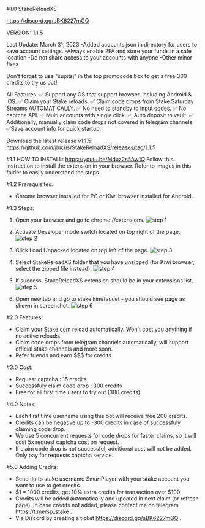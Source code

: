 #1.0  StakeReloadXS

https://discord.gg/aBK6227mGQ

VERSION: 1.1.5

Last Update: March 31, 2023
-Added acocunts.json in directory for users to save account settings.
-Always enable 2FA and store your funds in a safe location
-Do not share access to your accounts with anyone
-Other minor fixes

Don't forget to use "supitsj" in the top promocode box to get a free 300 credits to try us out!

All Features:
✅ Support any OS that support browser, including Android & iOS.
✅ Claim your Stake reloads.
✅ Claim code drops from Stake Saturday Streams AUTOMATICALLY.
✅ No need to standby to input codes.
✅ No captcha API.
✅ Multi accounts with single click.
✅ Auto deposit to vault.
✅ Additionally, manually claim code drops not covered in telegram channels.
✅Save account info for quick startup.

Download the latest release v1.1.5:
https://github.com/jlucus/StakeReloadXS/releases/tag/1.1.5

#1.1 HOW TO INSTALL:
https://youtu.be/Mduz2s5Aw1Q
Follow this instruction to install the extension in your browser.
Refer to images in this folder to easily understand the steps.

#1.2 Prerequisites:
- Chrome browser installed for PC or Kiwi browser installed for Android.

#1.3 Steps:
1. Open your browser and go to chrome://extensions.
![step 1](https://user-images.githubusercontent.com/59667760/222940665-c458c071-75ae-47f5-8c45-dc2a30338af3.png)


3. Activate Developer mode switch located on top right of the page.
![step 2](https://user-images.githubusercontent.com/59667760/222940672-1fed743f-47c9-4f2a-8849-ceac404af8f0.png)


5. Click Load Unpacked located on top left of the page.
![step 3](https://user-images.githubusercontent.com/59667760/222940702-a8409472-1f1a-4425-86e8-fe0108659379.png)


7. Select StakeReloadXS folder that you have unzipped (for Kiwi browser, select the zipped file instead).
![step 4](https://user-images.githubusercontent.com/59667760/222940709-74e04862-ea9b-413b-b9f1-0047db12c68e.png)


9. If success, StakeReloadXS extension should be in your extensions list.
![step 5](https://user-images.githubusercontent.com/59667760/222940715-7e63d9fb-5fa7-4bf7-b418-f51fdd174aa5.png)


11. Open new tab and go to stake.kim/faucet - you should see page as shown in screenshot.
![step 6](https://user-images.githubusercontent.com/59667760/222940719-3675b700-dc0d-4c29-aa52-9323f32cfd48.png)


#2.0 Features:
- Claim your Stake.com reload automatically. Won't cost you anything if no active reloads.
- Claim code drops from telegram channels automatically, will support official stake channels and more soon.
- Refer friends and earn $$$ for credits

#3.0 Cost:
- Request captcha				: 15 credits
- Successfuly claim code drop		: 300 credits
- Free for all first time users to try out (300 credits)

#4.0 Notes:
- Each first time username using this bot will receive free 200 credits.
- Credits can be negative up to -300 credits in case of successfuly claiming code drop.
- We use 5 concurrent requests for code drops for faster claims, so it will cost 5x request captcha cost on request.
- If claim code drop is not successful, additional cost will not be added. Only pay for requests captcha service.

#5.0 Adding Credits:
- Send tip to stake username SmartPlayer with your stake account you want to use to get credits.
- $1 = 1000 credits, get 10% extra credits for transaction over $100.
- Credits will be added automatically and updated in next claim (or refresh page). In case credits not added, please contact me on telegram https://t.me/sp_stake .
- Via Discord by creating a ticket https://discord.gg/aBK6227mGQ .
